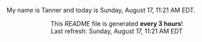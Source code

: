 My name is Tanner and today is Sunday, August 17, 11:21 AM EDT.

<p align="center">This <i>README</i> file is generated <b>every 3 hours</b>!</br>Last refresh: Sunday, August 17, 11:21 AM EDT<br /></p>

